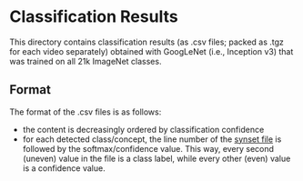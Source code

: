 # Classification Results

This directory contains classification results (as .csv files; packed as .tgz for each video separately) obtained with GoogLeNet (i.e., Inception v3) that was trained on all 21k ImageNet classes. 

## Format

The format of the .csv files is as follows:
- the content is decreasingly ordered by classification confidence
- for each detected class/concept, the line number of the [synset file](synset.txt) is followed by the softmax/confidence value. This way, every second (uneven) value in the file is a class label, while every other (even) value is a confidence value.
